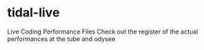 # tidal-live
Live Coding Performance Files
Check out the register of the actual performances at the tube and odysee
